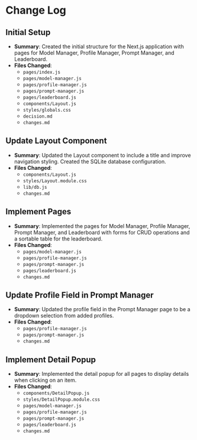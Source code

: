 # Change Log

## Initial Setup
- **Summary**: Created the initial structure for the Next.js application with pages for Model Manager, Profile Manager, Prompt Manager, and Leaderboard.
- **Files Changed**:
  - `pages/index.js`
  - `pages/model-manager.js`
  - `pages/profile-manager.js`
  - `pages/prompt-manager.js`
  - `pages/leaderboard.js`
  - `components/Layout.js`
  - `styles/globals.css`
  - `decision.md`
  - `changes.md`

## Update Layout Component
- **Summary**: Updated the Layout component to include a title and improve navigation styling. Created the SQLite database configuration.
- **Files Changed**:
  - `components/Layout.js`
  - `styles/Layout.module.css`
  - `lib/db.js`
  - `changes.md`

## Implement Pages
- **Summary**: Implemented the pages for Model Manager, Profile Manager, Prompt Manager, and Leaderboard with forms for CRUD operations and a sortable table for the leaderboard.
- **Files Changed**:
  - `pages/model-manager.js`
  - `pages/profile-manager.js`
  - `pages/prompt-manager.js`
  - `pages/leaderboard.js`
  - `changes.md`

## Update Profile Field in Prompt Manager
- **Summary**: Updated the profile field in the Prompt Manager page to be a dropdown selection from added profiles.
- **Files Changed**:
  - `pages/profile-manager.js`
  - `pages/prompt-manager.js`
  - `changes.md`

## Implement Detail Popup
- **Summary**: Implemented the detail popup for all pages to display details when clicking on an item.
- **Files Changed**:
  - `components/DetailPopup.js`
  - `styles/DetailPopup.module.css`
  - `pages/model-manager.js`
  - `pages/profile-manager.js`
  - `pages/prompt-manager.js`
  - `pages/leaderboard.js`
  - `changes.md`
